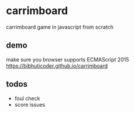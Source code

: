 # carrimboard
carrimboard game in javascript from scratch

## demo
make sure you browser supports ECMAScript 2015
https://bibhuticoder.github.io/carrimboard


## todos
- foul check
- score issues
